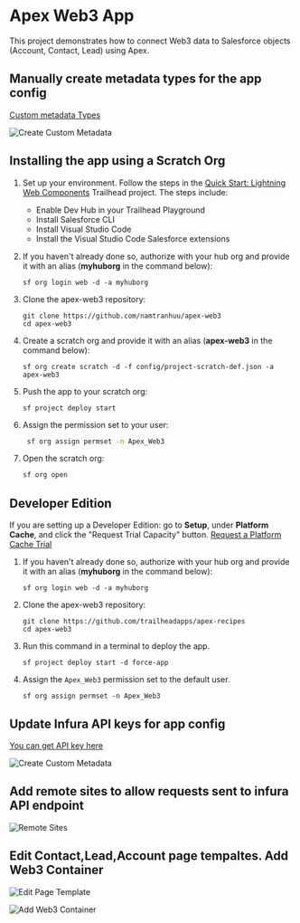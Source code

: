 # Apex Web3 App

This project demonstrates how to connect Web3 data to Salesforce objects (Account, Contact, Lead) using Apex.

## Manually create metadata types for the app config
[Custom metadata Types](https://trailhead.salesforce.com/content/learn/modules/custom_metadata_types_dec/cmt_create)

![Create Custom Metadata](https://github.com/namtranhuu/apex-web3/blob/main/create-custom-metadata-types.png?raw=true)

## Installing the app using a Scratch Org

1. Set up your environment. Follow the steps in the [Quick Start: Lightning Web Components](https://trailhead.salesforce.com/content/learn/projects/quick-start-lightning-web-components/) Trailhead project. The steps include:

    - Enable Dev Hub in your Trailhead Playground
    - Install Salesforce CLI
    - Install Visual Studio Code
    - Install the Visual Studio Code Salesforce extensions

1. If you haven't already done so, authorize with your hub org and provide it with an alias (**myhuborg** in the command below):

    ```
    sf org login web -d -a myhuborg
    ```
2. Clone the apex-web3 repository:

    ```
    git clone https://github.com/namtranhuu/apex-web3
    cd apex-web3
    ```

3. Create a scratch org and provide it with an alias (**apex-web3** in the command below):

    ```
    sf org create scratch -d -f config/project-scratch-def.json -a apex-web3
    ```

4. Push the app to your scratch org:

    ```
    sf project deploy start
    ```

5. Assign the permission set to your user:
    ```sh
     sf org assign permset -n Apex_Web3
    ```

6. Open the scratch org:
    ```sh
    sf org open
    ```

## Developer Edition
If you are setting up a Developer Edition: go to **Setup**, under **Platform Cache**, and click the "Request Trial Capacity" button. [Request a Platform Cache Trial](https://help.salesforce.com/articleView?id=data_platform_cache_trial.htm&type=5)


1. If you haven't already done so, authorize with your hub org and provide it with an alias (**myhuborg** in the command below):

    ```
    sf org login web -d -a myhuborg
    ```
2. Clone the apex-web3 repository:

    ```
    git clone https://github.com/trailheadapps/apex-recipes
    cd apex-web3
    ```

3. Run this command in a terminal to deploy the app.

    ```
    sf project deploy start -d force-app
    ```

4. Assign the `Apex_Web3` permission set to the default user.

    ```
    sf org assign permset -n Apex_Web3
    ```
## Update Infura API keys for app config

[You can get API key here](https://www.infura.io/)

![Create Custom Metadata](https://github.com/namtranhuu/apex-web3/blob/main/api_keys.png?raw=true)

## Add remote sites to allow requests sent to infura API endpoint

![Remote Sites](https://github.com/namtranhuu/apex-web3/blob/main/remote-sites.png?raw=true)

## Edit Contact,Lead,Account page tempaltes. Add Web3 Container

![Edit Page Template](https://github.com/namtranhuu/apex-web3/blob/main/edit-page-template.png?raw=true)

![Add Web3 Container](https://github.com/namtranhuu/apex-web3/blob/main/web3Container.png?raw=true)
